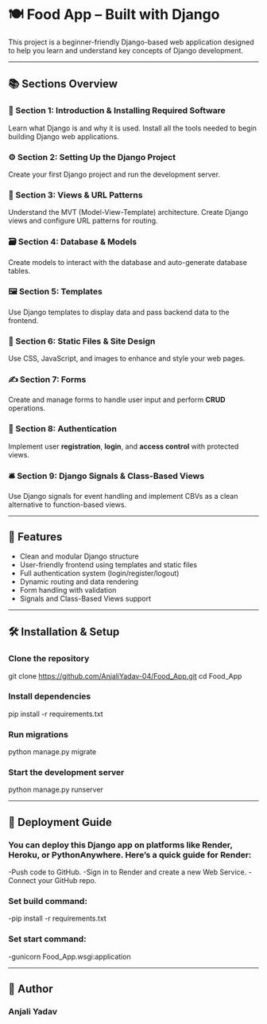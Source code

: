 # 🍽️ Food App – Built with Django

This project is a beginner-friendly Django-based web application designed to help you learn and understand key concepts of Django development.

---

## 📚 Sections Overview

### 📌 Section 1: Introduction & Installing Required Software
Learn what Django is and why it is used. Install all the tools needed to begin building Django web applications.

### ⚙️ Section 2: Setting Up the Django Project
Create your first Django project and run the development server.

### 🧠 Section 3: Views & URL Patterns
Understand the MVT (Model-View-Template) architecture. Create Django views and configure URL patterns for routing.

### 🗃️ Section 4: Database & Models
Create models to interact with the database and auto-generate database tables.

### 🖼️ Section 5: Templates
Use Django templates to display data and pass backend data to the frontend.

### 🎨 Section 6: Static Files & Site Design
Use CSS, JavaScript, and images to enhance and style your web pages.

### ✍️ Section 7: Forms
Create and manage forms to handle user input and perform **CRUD** operations.

### 🔐 Section 8: Authentication
Implement user **registration**, **login**, and **access control** with protected views.

### 🛎️ Section 9: Django Signals & Class-Based Views
Use Django signals for event handling and implement CBVs as a clean alternative to function-based views.

---

## 🚀 Features

- Clean and modular Django structure
- User-friendly frontend using templates and static files
- Full authentication system (login/register/logout)
- Dynamic routing and data rendering
- Form handling with validation
- Signals and Class-Based Views support

---

## 🛠️ Installation & Setup

### Clone the repository
git clone https://github.com/AnjaliYadav-04/Food_App.git
cd Food_App

### Install dependencies
pip install -r requirements.txt

### Run migrations
python manage.py migrate

### Start the development server
python manage.py runserver

---

## 🚢 Deployment Guide
### You can deploy this Django app on platforms like Render, Heroku, or PythonAnywhere. Here’s a quick guide for Render:
-Push code to GitHub.
-Sign in to Render and create a new Web Service.
-Connect your GitHub repo.

### Set build command:
-pip install -r requirements.txt

### Set start command:
-gunicorn Food_App.wsgi:application

---

## 👤 Author
### Anjali Yadav
